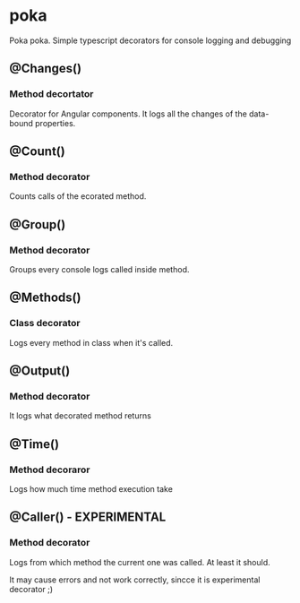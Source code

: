 # poka
Poka poka. Simple typescript decorators for console logging and debugging

## @Changes()
### Method decortator
Decorator for Angular components. It logs all the changes of the data-bound properties.

## @Count()
### Method decorator
Counts calls of the ecorated method.

## @Group()
### Method decorator
Groups every console logs called inside method.

## @Methods()
### Class decorator
Logs every method in class when it's called.

## @Output()
### Method decorator
It logs what decorated method returns

## @Time()
### Method decoraror
Logs how much time method execution take

## @Caller() - EXPERIMENTAL
### Method decorator
Logs from which method the current one was called. At least it should. 

It may cause errors and not work correctly, sincce it is experimental decorator ;)